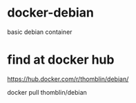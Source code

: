 # docker-debian

basic debian container

# find at docker hub
  
  https://hub.docker.com/r/thomblin/debian/

  docker pull thomblin/debian

